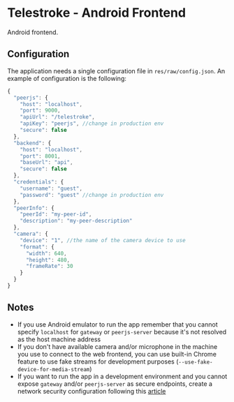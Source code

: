 # Telestroke - Android Frontend

Android frontend.

## Configuration

The application needs a single configuration file in `res/raw/config.json`.
An example of configuration is the following:

``` js
{
  "peerjs": {
    "host": "localhost",
    "port": 9000,
    "apiUrl": "/telestroke",
    "apiKey": "peerjs", //change in production env
    "secure": false
  },
  "backend": {
    "host": "localhost",
    "port": 8001,
    "baseUrl": "api",
    "secure": false
  },
  "credentials": {
    "username": "guest",
    "password": "guest" //change in production env
  },
  "peerInfo": {
    "peerId": "my-peer-id",
    "description": "my-peer-description"
  },
  "camera": {
    "device": "1", //the name of the camera device to use
    "format": {
      "width": 640,
      "height": 480,
      "frameRate": 30
    }
  }
}
```

## Notes

- If you use Android emulator to run the app remember that you cannot specify `localhost` for `gateway` or `peerjs-server` because it's not resolved as the host machine address
- If you don't have available camera and/or microphone in the machine you use to connect to the web frontend, you can use built-in Chrome feature to use fake streams for development purposes (`--use-fake-device-for-media-stream`)
- If you want to run the app in a development environment and you cannot expose `gateway` and/or `peerjs-server` as secure endpoints, create a network security configuration following this [article](https://developer.android.com/training/articles/security-config)
